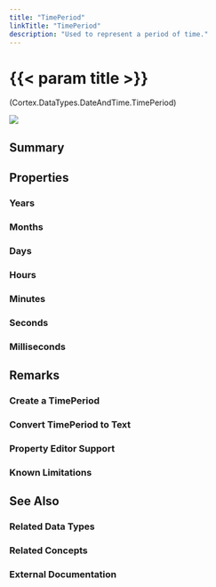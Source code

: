 ```yaml
---
title: "TimePeriod"
linkTitle: "TimePeriod"
description: "Used to represent a period of time."
---
```


# {{< param title >}}

<p class="namespace">(Cortex.DataTypes.DateAndTime.TimePeriod)</p>

<img src="/images/work-in-progress.jpg">

## Summary

## Properties

### Years

### Months

### Days

### Hours

### Minutes

### Seconds

### Milliseconds

## Remarks

### Create a TimePeriod

### Convert TimePeriod to Text

### Property Editor Support

### Known Limitations

## See Also

### Related Data Types

### Related Concepts

### External Documentation
